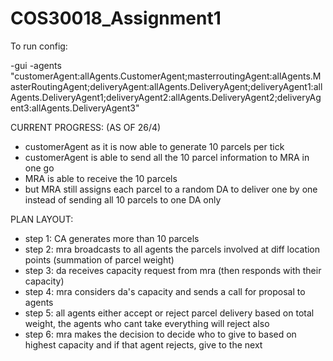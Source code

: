 # COS30018_Assignment1

To run config:

-gui -agents "customerAgent:allAgents.CustomerAgent;masterroutingAgent:allAgents.MasterRoutingAgent;deliveryAgent:allAgents.DeliveryAgent;deliveryAgent1:allAgents.DeliveryAgent1;deliveryAgent2:allAgents.DeliveryAgent2;deliveryAgent3:allAgents.DeliveryAgent3"

CURRENT PROGRESS: (AS OF 26/4)
- customerAgent as it is now able to generate 10 parcels per tick
- customerAgent is able to send all the 10 parcel information to MRA in one go
- MRA is able to receive the 10 parcels
- but MRA still assigns each parcel to a random DA to deliver one by one instead of sending all 10 parcels to one DA only


PLAN LAYOUT: 
- step 1: CA generates more than 10 parcels 
- step 2: mra broadcasts to all agents the parcels involved at diff location points (summation of parcel weight)
- step 3: da receives capacity request from mra (then responds with their capacity)
- step 4: mra considers da's capacity and sends a call for proposal to agents
- step 5: all agents either accept or reject parcel delivery based on total weight, the agents who cant take everything will reject also
- step 6: mra makes the decision to decide who to give to based on highest capacity and if that agent rejects, give to the next
